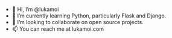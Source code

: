 - 👋 Hi, I’m @lukamoi
- 🌱 I’m currently learning Python, particularly Flask and Django.
- 💞️ I’m looking to collaborate on open source projects.
- 📫 You can reach me at lukamoi.com

<!---
lukamoi/lukamoi is a ✨ special ✨ repository because its `README.md` (this file) appears on your GitHub profile.
You can click the Preview link to take a look at your changes.
--->
